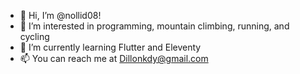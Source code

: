 - 👋 Hi, I’m @nollid08!
- 👀 I’m interested in programming, mountain climbing, running, and cycling
- 🌱 I’m currently learning Flutter and Eleventy
- 📫 You can reach me at Dillonkdy@gmail.com
